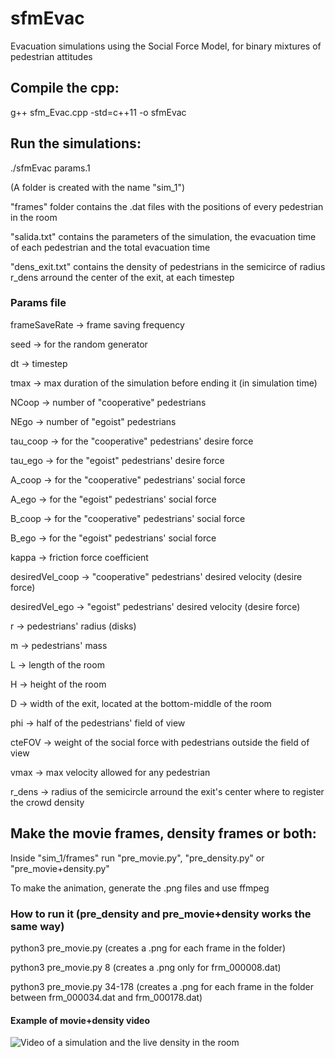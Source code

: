 # sfmEvac
Evacuation simulations using the Social Force Model, for binary mixtures of pedestrian attitudes
## Compile the cpp:
g++ sfm_Evac.cpp -std=c++11 -o sfmEvac

## Run the simulations:
./sfmEvac params.1

(A folder is created with the name "sim_1")

"frames" folder contains the .dat files with the positions of every pedestrian in the room

"salida.txt" contains the parameters of the simulation, the evacuation time of each pedestrian and the total evacuation time

"dens_exit.txt" contains the density of pedestrians in the semicirce of radius r_dens arround the center of the exit, at each timestep 
### Params file
frameSaveRate -> frame saving frequency

seed -> for the random generator

dt -> timestep

tmax -> max duration of the simulation before ending it (in simulation time)

NCoop -> number of "cooperative" pedestrians

NEgo -> number of "egoist" pedestrians

tau_coop -> for the "cooperative" pedestrians' desire force

tau_ego -> for the "egoist" pedestrians' desire force

A_coop -> for the "cooperative" pedestrians' social force

A_ego -> for the "egoist" pedestrians' social force

B_coop -> for the "cooperative" pedestrians' social force

B_ego -> for the "egoist" pedestrians' social force

kappa -> friction force coefficient

desiredVel_coop -> "cooperative" pedestrians' desired velocity (desire force)

desiredVel_ego -> "egoist" pedestrians' desired velocity (desire force)

r -> pedestrians' radius (disks)

m -> pedestrians' mass

L -> length of the room

H -> height of the room

D -> width of the exit, located at the bottom-middle of the room

phi -> half of the pedestrians' field of view

cteFOV -> weight of the social force with pedestrians outside the field of view

vmax -> max velocity allowed for any pedestrian

r_dens -> radius of the semicircle arround the exit's center where to register the crowd density

## Make the movie frames, density frames or both:
Inside "sim_1/frames" run "pre_movie.py", "pre_density.py" or "pre_movie+density.py"

To make the animation, generate the .png files and use ffmpeg
### How to run it (pre_density and pre_movie+density works the same way)
python3 pre_movie.py (creates a .png for each frame in the folder)

python3 pre_movie.py 8 (creates a .png only for frm_000008.dat)

python3 pre_movie.py 34-178 (creates a .png for each frame in the folder between frm_000034.dat and frm_000178.dat)

#### Example of movie+density video
![Video of a simulation and the live density in the room](https://media.giphy.com/media/PyWTI8CgAglDImKty8/giphy.gif)
